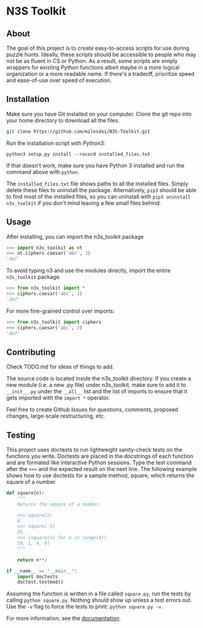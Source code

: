 # N3S Toolkit
## About
The goal of this project is to create easy-to-access scripts for use during puzzle hunts. Ideally, these scripts should be accessible to people who may not be as fluent in CS or Python. As a result, some scripts are simply wrappers for existing Python functions albeit maybe in a more logical organization or a more readable name. If there's a tradeoff, prioritize speed and ease-of-use over speed of execution.

## Installation
Make sure you have Git installed on your computer. Clone the git repo into your home directory to download all the files.

```bash
git clone https://github.com/milesdai/N3S-Toolkit.git
```

Run the installation script with Python3:
```
python3 setup.py install --record installed_files.txt
```
If that doesn't work, make sure you have Python 3 installed and run the command above with ```python```. 

The ```installed_files.txt``` file shows paths to all the installed files. Simply delete these files to uninstall the package. Alternatively, ```pip3``` should be able to find most of the installed files, so you can uninstall with ```pip3 uninstall n3s_toolkit``` if you don't mind leaving a few small files behind.

## Usage
After installing, you can import the n3s_toolkit package
```py
>>> import n3s_toolkit as nt
>>> nt.ciphers.caesar('abc', 3)
'def'
```
To avoid typing n3 and use the modules directly, import the entire  ```n3s_toolkit``` package.
```py
>>> from n3s_toolkit import *
>>> ciphers.caesar('abc', 3)
'def'
```
For more fine-grained control over imports:
```py
>>> from n3s_toolkit import ciphers
>>> ciphers.caesar('abc', 3)
'def'
```

## Contributing
Check TODO.md for ideas of things to add.

The source code is located inside the n3s_toolkit directory. If you create a new module (i.e. a new .py file) under n3s_toolkit, make sure to add it to ```__init__.py``` under the ```__all__``` list and the list of imports to ensure that it gets imported with the ```import *``` operator.

Feel free to create Github Issues for questions, comments, proposed changes, large-scale restructuring, etc.

## Testing
This project uses doctests to run lightweight sanity-check tests on the functions you write. Doctests are placed in the docstrings of each function and are formated like interactive Python sessions. Type the test command after the ```>>>``` and the expected result on the next line. The following example shows how to use doctests for a sample method, square, which returns the square of a number.
```python
def square(n):
    """
    Returns the square of a number.

    >>> square(2)
    4
    >>> square(-5)
    25
    >>> [square(n) for n in range(4)]
    [0, 1, 4, 9]
    """

    return n**2

if __name__ == "__main__":
    import doctests
    doctest.testmod()
```
Assuming the function is written in a file called ```square.py```, run the tests by calling ```python square.py```. Nothing should show up unless a test errors out. Use the ```-v``` flag to force the tests to print: ```python square.py -v```.

For more information, see the [documentation](https://docs.python.org/3/library/doctest.html).

